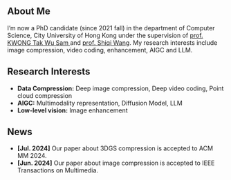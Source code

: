 <h2 id="about-me">About Me</h2>

<p>
    I’m now a PhD candidate (since 2021 fall) in the department of Computer Science, City University of Hong Kong under the supervision of <a href="https://scholar.google.com/citations?user=_PVI6EAAAAAJ&hl=zh-CN&oi=ao/">prof. KWONG Tak Wu Sam </a> and <a href="https://scholar.google.com/citations?user=Pr7s2VUAAAAJ&hl=zh-CN&oi=ao">prof. Shiqi Wang</a>. My research interests include image compression, video coding, enhancement, AIGC and LLM.
</p>

<h2 id="research-interests">Research Interests</h2>

<ul>
  <li><strong>Data Compression:</strong> Deep image compression, Deep video coding, Point cloud compression</li>
  <li><strong>AIGC:</strong> Multimodality representation, Diffusion Model, LLM</li>
  <li><strong>Low-level vision:</strong> Image enhancement</li>
</ul>

<h2 id="news">News</h2>

<ul>
  <li><strong>[Jul. 2024]</strong> Our paper about 3DGS compression is accepted to ACM MM 2024.</li>
  <li><strong>[Jun. 2024]</strong> Our paper about image compression is accepted to IEEE Transactions on Multimedia.</li>
</ul>